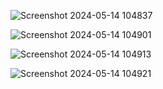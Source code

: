 ![Screenshot 2024-05-14 104837](https://github.com/WCARL12/SuperSimpleDev_Javascript_Course/assets/139624156/d934b72f-2d24-4d46-ac53-558c6f370ea1)

![Screenshot 2024-05-14 104901](https://github.com/WCARL12/SuperSimpleDev_Javascript_Course/assets/139624156/0b2cb64c-18f9-4e01-ab40-21db4705e9ef)

![Screenshot 2024-05-14 104913](https://github.com/WCARL12/SuperSimpleDev_Javascript_Course/assets/139624156/73b4287e-c168-4f21-9fb9-21d003267e66)

![Screenshot 2024-05-14 104921](https://github.com/WCARL12/SuperSimpleDev_Javascript_Course/assets/139624156/7fb4615c-f8e4-44d8-a4a3-056e3313b194)
